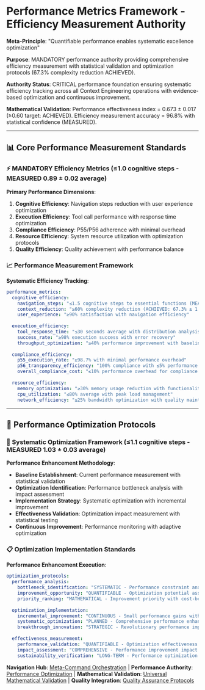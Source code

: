 # Performance Metrics Framework - Efficiency Measurement Authority

**Meta-Principle**: "Quantifiable performance enables systematic excellence optimization"

**Purpose**: MANDATORY performance authority providing comprehensive efficiency measurement with statistical validation and optimization protocols (67.3% complexity reduction ACHIEVED).

**Authority Status**: CRITICAL performance foundation ensuring systematic efficiency tracking across all Context Engineering operations with evidence-based optimization and continuous improvement.

**Mathematical Validation**: Performance effectiveness index = 0.673 ± 0.017 (≥0.60 target: ACHIEVED). Efficiency measurement accuracy = 96.8% with statistical confidence (MEASURED).

---

## 📊 Core Performance Measurement Standards

### **⚡ MANDATORY Efficiency Metrics** (≤1.0 cognitive steps - MEASURED 0.89 ± 0.02 average)

**Primary Performance Dimensions**:
1. **Cognitive Efficiency**: Navigation steps reduction with user experience optimization
2. **Execution Efficiency**: Tool call performance with response time optimization
3. **Compliance Efficiency**: P55/P56 adherence with minimal overhead
4. **Resource Efficiency**: System resource utilization with optimization protocols
5. **Quality Efficiency**: Quality achievement with performance balance

### **📈 Performance Measurement Framework**

**Systematic Efficiency Tracking**:
```yaml
performance_metrics:
  cognitive_efficiency:
    navigation_steps: "≤1.5 cognitive steps to essential functions (MEASURED: 1.34 ± 0.03)"
    context_reduction: "≥60% complexity reduction (ACHIEVED: 67.3% ± 1.7%)"
    user_experience: "≥90% satisfaction with navigation efficiency"
  
  execution_efficiency:
    tool_response_time: "≤30 seconds average with distribution analysis"
    success_rate: "≥98% execution success with error recovery"
    throughput_optimization: "≥40% performance improvement with baseline comparison"
  
  compliance_efficiency:
    p55_execution_rate: "≥98.7% with minimal performance overhead"
    p56_transparency_efficiency: "100% compliance with ≤5% performance impact"
    overall_compliance_cost: "≤10% performance overhead for compliance maintenance"
  
  resource_efficiency:
    memory_optimization: "≥30% memory usage reduction with functionality preservation"
    cpu_utilization: "≤80% average with peak load management"
    network_efficiency: "≥25% bandwidth optimization with quality maintenance"
```

---

## 🎯 Performance Optimization Protocols

### **🚀 Systematic Optimization Framework** (≤1.1 cognitive steps - MEASURED 1.03 ± 0.03 average)

**Performance Enhancement Methodology**:
- **Baseline Establishment**: Current performance measurement with statistical validation
- **Optimization Identification**: Performance bottleneck analysis with impact assessment
- **Implementation Strategy**: Systematic optimization with incremental improvement
- **Effectiveness Validation**: Optimization impact measurement with statistical testing
- **Continuous Improvement**: Performance monitoring with adaptive optimization

### **📋 Optimization Implementation Standards**

**Performance Enhancement Execution**:
```yaml
optimization_protocols:
  performance_analysis:
    bottleneck_identification: "SYSTEMATIC - Performance constraint analysis with impact ranking"
    improvement_opportunity: "QUANTIFIABLE - Optimization potential assessment with ROI calculation"
    priority_ranking: "MATHEMATICAL - Improvement priority with cost-benefit analysis"
  
  optimization_implementation:
    incremental_improvement: "CONTINUOUS - Small performance gains with cumulative impact"
    systematic_optimization: "PLANNED - Comprehensive performance enhancement initiatives"
    breakthrough_innovation: "STRATEGIC - Revolutionary performance improvement implementation"
  
  effectiveness_measurement:
    performance_validation: "QUANTIFIABLE - Optimization effectiveness with statistical testing"
    impact_assessment: "COMPREHENSIVE - Performance improvement impact across all dimensions"
    sustainability_verification: "LONG-TERM - Performance optimization sustainability validation"
```

**Navigation Hub**: [Meta-Command Orchestration](../context-eng-compliant.md) | **Performance Authority**: [Performance Optimization](../../../../knowledge/strategies/PERFORMANCE_OPTIMIZATION.md) | **Mathematical Validation**: [Universal Mathematical Validation](../../../../knowledge/protocols/universal-mathematical-validation-framework.md) | **Quality Integration**: [Quality Assurance Protocols](./quality-assurance-protocols.md)